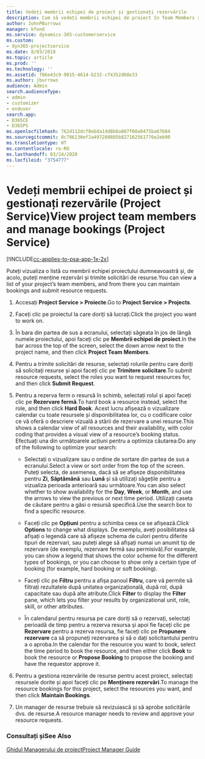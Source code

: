 ```yaml
---
title: Vedeți membrii echipei de proiect și gestionați rezervările
description: Cum să vedeți membrii echipei de proiect în Team Members și să gestionați rezervările în Project Service
author: JohnPBurrows
manager: kfend
ms.service: dynamics-365-customerservice
ms.custom:
- dyn365-projectservice
ms.date: 8/03/2018
ms.topic: article
ms.prod: ''
ms.technology: ''
ms.assetid: f86e43c9-9015-4614-b232-cf4352d68e33
ms.author: jburrows
audience: Admin
search.audienceType:
- admin
- customizer
- enduser
search.app:
- D365CE
- D365PS
ms.openlocfilehash: 762d112dcf8ebda1dd8b8a887f08a8475ba67684
ms.sourcegitcommit: 8c786230ef2a497280885b827162561776e2eb00
ms.translationtype: HT
ms.contentlocale: ro-RO
ms.lasthandoff: 03/24/2020
ms.locfileid: "3754777"
---
```

# <a name="view-project-team-members-and-manage-bookings-project-service"></a><span data-ttu-id="b4110-103">Vedeți membrii echipei de proiect și gestionați rezervările (Project Service)</span><span class="sxs-lookup"><span data-stu-id="b4110-103">View project team members and manage bookings (Project Service)</span></span>

[!INCLUDE[cc-applies-to-psa-app-1x-2x](../includes/cc-applies-to-psa-app-1x-2x.md)]

<span data-ttu-id="b4110-104">Puteți vizualiza o listă cu membrii echipei proiectului dumneavoastră și, de acolo, puteți menține rezervări și trimite solicitări de resurse.</span><span class="sxs-lookup"><span data-stu-id="b4110-104">You can view a list of your project’s team members, and from there you can maintain bookings and submit resource requests.</span></span>  
  
1.  <span data-ttu-id="b4110-105">Accesați **Project Service > Proiecte**.</span><span class="sxs-lookup"><span data-stu-id="b4110-105">Go to **Project Service > Projects**.</span></span>  
  
2.  <span data-ttu-id="b4110-106">Faceți clic pe proiectul la care doriți să lucrați.</span><span class="sxs-lookup"><span data-stu-id="b4110-106">Click the project you want to work on.</span></span>  
  
3.  <span data-ttu-id="b4110-107">În bara din partea de sus a ecranului, selectați săgeata în jos de lângă numele proiectului, apoi faceți clic pe **Membrii echipei de proiect**.</span><span class="sxs-lookup"><span data-stu-id="b4110-107">In the bar across the top of the screen, select the down arrow next to the project name, and then click **Project Team Members**.</span></span>  
  
4.  <span data-ttu-id="b4110-108">Pentru a trimite solicitări de resurse, selectați rolurile pentru care doriți să solicitați resurse și apoi faceți clic pe **Trimitere solicitare**.</span><span class="sxs-lookup"><span data-stu-id="b4110-108">To submit resource requests, select the roles you want to request resources for, and then click **Submit Request**.</span></span>  
  
5.  <span data-ttu-id="b4110-109">Pentru a rezerva ferm o resursă în schimb, selectați rolul și apoi faceți clic pe **Rezervare fermă**.</span><span class="sxs-lookup"><span data-stu-id="b4110-109">To hard book a resource instead, select the role, and then click **Hard Book**.</span></span> <span data-ttu-id="b4110-110">Acest lucru afișează o vizualizare calendar cu toate resursele și disponibilitatea lor, cu o codificare color ce vă oferă o descriere vizuală a stării de rezervare a unei resurse.</span><span class="sxs-lookup"><span data-stu-id="b4110-110">This shows a calendar view of all resources and their availability, with color coding that provides a visual view of a resource’s booking status.</span></span> <span data-ttu-id="b4110-111">Efectuați una din următoarele acțiuni pentru a optimiza căutarea:</span><span class="sxs-lookup"><span data-stu-id="b4110-111">Do any of the following to optimize your search:</span></span>  
  
    -   <span data-ttu-id="b4110-112">Selectați o vizualizare sau o ordine de sortare din partea de sus a ecranului.</span><span class="sxs-lookup"><span data-stu-id="b4110-112">Select a view or sort order from the top of the screen.</span></span> <span data-ttu-id="b4110-113">Puteți selecta, de asemenea, dacă să se afișeze disponibilitatea pentru **Zi**, **Săptămână** sau **Lună** și să utilizați săgețile pentru a vizualiza perioada anterioară sau următoare.</span><span class="sxs-lookup"><span data-stu-id="b4110-113">You can also select whether to show availability for the **Day**, **Week**, or **Month**, and use the arrows to view the previous or next time period.</span></span> <span data-ttu-id="b4110-114">Utilizați caseta de căutare pentru a găsi o resursă specifică.</span><span class="sxs-lookup"><span data-stu-id="b4110-114">Use the search box to find a specific resource.</span></span>  
  
    -   <span data-ttu-id="b4110-115">Faceți clic pe **Opțiuni** pentru a schimba ceea ce se afișează.</span><span class="sxs-lookup"><span data-stu-id="b4110-115">Click **Options** to change what displays.</span></span> <span data-ttu-id="b4110-116">De exemplu, aveți posibilitatea să afișați o legendă care să afișeze schema de culori pentru diferite tipuri de rezervari, sau puteți alege să afișați numai un anumit tip de rezervare (de exemplu, rezervare fermă sau permisivă).</span><span class="sxs-lookup"><span data-stu-id="b4110-116">For example, you can show a legend that shows the color scheme for the different types of bookings, or you can choose to show only a certain type of booking (for example, hard booking or soft booking).</span></span>  
  
    -   <span data-ttu-id="b4110-117">Faceți clic pe **Filtru** pentru a afișa panoul **Filtru**, care vă permite să filtrați rezultatele după unitatea organizațională, după rol, după capacitate sau după alte atribute.</span><span class="sxs-lookup"><span data-stu-id="b4110-117">Click **Filter** to display the **Filter** pane, which lets you filter your results by organizational unit, role, skill, or other attributes.</span></span>  
  
    -   <span data-ttu-id="b4110-118">În calendarul pentru resursa pe care doriți să o rezervați, selectați perioadă de timp pentru a rezerva resursa și apoi fie faceți clic pe **Rezervare** pentru a rezerva resursa, fie faceți clic pe **Propunere rezervare** ca să propuneți rezervarea și să o dați solicitantului pentru a o aproba.</span><span class="sxs-lookup"><span data-stu-id="b4110-118">In the calendar for the resource you want to book, select the time period to book the resource, and then either click **Book** to book the resource or **Propose Booking** to propose the booking and have the requestor approve it.</span></span>  
  
6.  <span data-ttu-id="b4110-119">Pentru a gestiona rezervările de resurse pentru acest proiect, selectați resursele dorite și apoi faceți clic pe **Menținere rezervări**.</span><span class="sxs-lookup"><span data-stu-id="b4110-119">To manage the resource bookings for this project, select the resources you want, and then click **Maintain Bookings**.</span></span>  
  
7.  <span data-ttu-id="b4110-120">Un manager de resurse trebuie să revizuiască și să aprobe solicitările dvs. de resurse.</span><span class="sxs-lookup"><span data-stu-id="b4110-120">A resource manager needs to review and approve your resource requests.</span></span>  
  
### <a name="see-also"></a><span data-ttu-id="b4110-121">Consultați și</span><span class="sxs-lookup"><span data-stu-id="b4110-121">See Also</span></span>  
 [<span data-ttu-id="b4110-122">Ghidul Managerului de proiect</span><span class="sxs-lookup"><span data-stu-id="b4110-122">Project Manager Guide</span></span>](../project-service/project-manager-guide.md)
